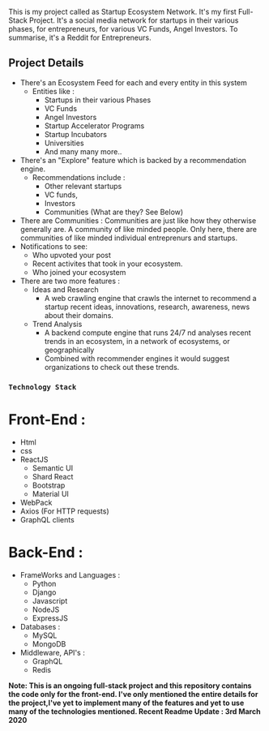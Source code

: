This is my project called as Startup Ecosystem Network. It's my first Full-Stack Project.
It's a social media network for startups in their various phases, for entrepreneurs, for various VC Funds, Angel Investors.
To summarise, it's a Reddit for Entrepreneurs.
## Project Details
* There's an Ecosystem Feed for each and every entity in this system
    - Entities like : 
      - Startups in their various Phases
      - VC Funds
      - Angel Investors
      - Startup Accelerator Programs
      - Startup Incubators
      - Universities
      - And many many more..
* There's an "Explore" feature which is backed by a recommendation engine.
    - Recommendations include :
      - Other relevant startups
      - VC funds,
      - Investors
      - Communities (What are they? See Below)
* There are Communities : Communities are just like how they otherwise generally are. A community of like minded people. Only here, there are communities of like minded individual entreprenurs and startups.
* Notifications to see:
    - Who upvoted your post
    - Recent activites that took in your ecosystem.
    - Who joined your ecosystem
* There are two more features :
    - Ideas and Research
      - A web crawling engine that crawls the internet to recommend a startup recent ideas, innovations, research, awareness, news about
        their domains.
    - Trend Analysis 
      - A backend compute engine that runs 24/7 nd analyses recent trends in an ecosystem, in a network of ecosystems, or geographically
      - Combined with recommender engines it would suggest organizations to check out these trends.



### `Technology Stack`
# Front-End :
* Html
* css
* ReactJS
  - Semantic UI
  - Shard React
  - Bootstrap
  - Material UI
* WebPack
* Axios (For HTTP requests)
* GraphQL clients

# Back-End :
* FrameWorks and Languages :
    * Python 
    * Django
    * Javascript
    * NodeJS
    * ExpressJS
* Databases :
    * MySQL
    * MongoDB
* Middleware, API's : 
    * GraphQL
    * Redis

**Note: This is an ongoing full-stack project and this repository contains the code only for the front-end.
I've only mentioned the entire details for the project,I've yet to implement many of the features and yet to use many of the technologies mentioned.
Recent Readme Update : 3rd March 2020**


